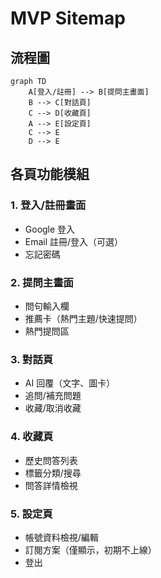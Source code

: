 # MVP Sitemap

## 流程圖

```mermaid
graph TD
    A[登入/註冊] --> B[提問主畫面]
    B --> C[對話頁]
    C --> D[收藏頁]
    A --> E[設定頁]
    C --> E
    D --> E
```

## 各頁功能模組

### 1. 登入/註冊畫面
- Google 登入
- Email 註冊/登入（可選）
- 忘記密碼

### 2. 提問主畫面
- 問句輸入欄
- 推薦卡（熱門主題/快速提問）
- 熱門提問區

### 3. 對話頁
- AI 回覆（文字、圖卡）
- 追問/補充問題
- 收藏/取消收藏

### 4. 收藏頁
- 歷史問答列表
- 標籤分類/搜尋
- 問答詳情檢視

### 5. 設定頁
- 帳號資料檢視/編輯
- 訂閱方案（僅顯示，初期不上線）
- 登出 